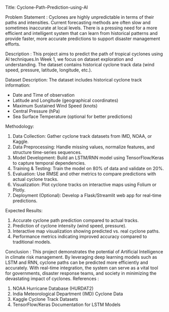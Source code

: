  Title: Cyclone-Path-Prediction-using-AI

 Problem Statement :
Cyclones are highly unpredictable in terms of their paths and intensities. Current forecasting methods are often slow and sometimes inaccurate at local levels. There is a pressing need for a more efficient and intelligent system that can learn from historical patterns and provide faster, more accurate predictions to support disaster management efforts.

 Description :
 This project aims to predict the path of tropical cyclones using AI techniques.In Week 1, we focus on dataset exploration and understanding. The dataset contains historical cyclone track data (wind speed, pressure, latitude, longitude, etc.).

Dataset Description:
The dataset includes historical cyclone track information:
- Date and Time of observation
- Latitude and Longitude (geographical coordinates)
- Maximum Sustained Wind Speed (knots)
- Central Pressure (hPa)
- Sea Surface Temperature (optional for better predictions)

 Methodology:
1. Data Collection: Gather cyclone track datasets from IMD, NOAA, or Kaggle.
2. Data Preprocessing: Handle missing values, normalize features, and structure time-series sequences.
3. Model Development: Build an LSTM/RNN model using TensorFlow/Keras to capture temporal dependencies.
4. Training & Testing: Train the model on 80% of data and validate on 20%.
5. Evaluation: Use RMSE and other metrics to compare predictions with actual cyclone tracks.
6. Visualization: Plot cyclone tracks on interactive maps using Folium or Plotly.
7. Deployment (Optional): Develop a Flask/Streamlit web app for real-time predictions.

Expected Results:
1. Accurate cyclone path prediction compared to actual tracks.
2. Prediction of cyclone intensity (wind speed, pressure).
3. Interactive map visualization showing predicted vs. real cyclone paths.
4. Performance metrics indicating improved accuracy compared to traditional models.

Conclusion :
This project demonstrates the potential of Artificial Intelligence in climate risk management. By leveraging deep learning models such as LSTM and RNN, cyclone paths can be predicted more efficiently and accurately. With real-time integration, the system can serve as a vital tool for governments, disaster response teams, and society in minimizing the devastating impact of cyclones.
References :
1. NOAA Hurricane Database (HURDAT2)
2. India Meteorological Department (IMD) Cyclone Data
3. Kaggle Cyclone Track Datasets
4. TensorFlow/Keras Documentation for LSTM Models
